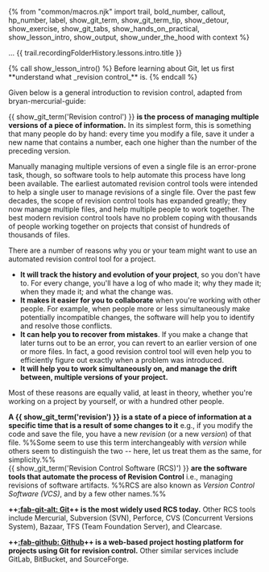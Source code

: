 {% from "common/macros.njk" import trail, bold_number, callout, hp_number, label, show_git_term, show_git_term_tip, show_detour, show_exercise, show_git_tabs, show_hands_on_practical, show_lesson_intro, show_output, show_under_the_hood with context %}

<span id="prereqs"></span>
<span id="outcomes">...</span>
<span id="title">{{ trail.recordingFolderHistory.lessons.intro.title }}</span>

<div id="body">
{% call show_lesson_intro() %}
Before learning about Git, let us first **understand what _revision control_** is.
{% endcall %}


Given below is a general introduction to revision control, adapted from <trigger trigger="click" for="modal:rcsWhat-bryanMercurialGuide">bryan-mercurial-guide</trigger>:
<box seamless>

{{ show_git_term('Revision control') }} **is the process of managing multiple versions of a piece of information.** In its simplest form, this is something that many people do by hand: every time you modify a file, save it under a new name that contains a number, each one higher than the number of the preceding version.

Manually managing multiple versions of even a single file is an error-prone task, though, so software tools to help automate this process have long been available. The earliest automated revision control tools were intended to help a single user to manage revisions of a single file. Over the past few decades, the scope of revision control tools has expanded greatly; they now manage multiple files, and help multiple people to work together. The best modern revision control tools have no problem coping with thousands of people working together on projects that consist of hundreds of thousands of files.

There are a number of reasons why you or your team might want to use an automated revision control tool for a project.

* **It will track the history and evolution of your project**, so you don't have to. For every change, you'll have a log of who made it; why they made it; when they made it; and what the change was.
* **It makes it easier for you to collaborate** when you're working with other people. For example, when people more or less simultaneously make potentially incompatible changes, the software will help you to identify and resolve those conflicts.
* **It can help you to recover from mistakes**. If you make a change that later turns out to be an error, you can revert to an earlier version of one or more files. In fact, a good revision control tool will even help you to efficiently figure out exactly when a problem was introduced.
* **It will help you to work simultaneously on, and manage the drift between, multiple versions of your project.**

Most of these reasons are equally valid, at least in theory, whether you're working on a project by yourself, or with a hundred other people.
</box>

<modal large header="Reference » Mercurial: The Definitive Guide" id="modal:rcsWhat-bryanMercurialGuide">
<include src="../../common/references.md#bryan-mercurial-guide" />
</modal>

**A {{ show_git_term('revision') }} is a state of a piece of information at a specific time that is a result of some changes to it** e.g., if you modify the code and save the file, you have a new _revision_ (or a new _version_) of that file. %%Some seem to use this term interchangeably with _version_ while others seem to distinguish the two -- here, let us treat them as the same, for simplicity.%%<br>
{{ show_git_term('Revision Control Software (RCS)') }} **are the software tools that automate the process of Revision Control** i.e., managing revisions of software artifacts. %%RCS are also known as _Version Control Software (VCS)_, and by a few other names.%%

**++[:fab-git-alt: Git](https://git-scm.com/)++ is the most widely used RCS today.** Other RCS tools include Mercurial, Subversion (SVN), Perforce, CVS (Concurrent Versions System), Bazaar, TFS (Team Foundation Server), and Clearcase.

**++[:fab-github: Github](https://github.com/)++ is a web-based project hosting platform for projects using Git for revision control.** Other similar services include GitLab, BitBucket, and SourceForge.
</div>

<div id="extras">
</div>
